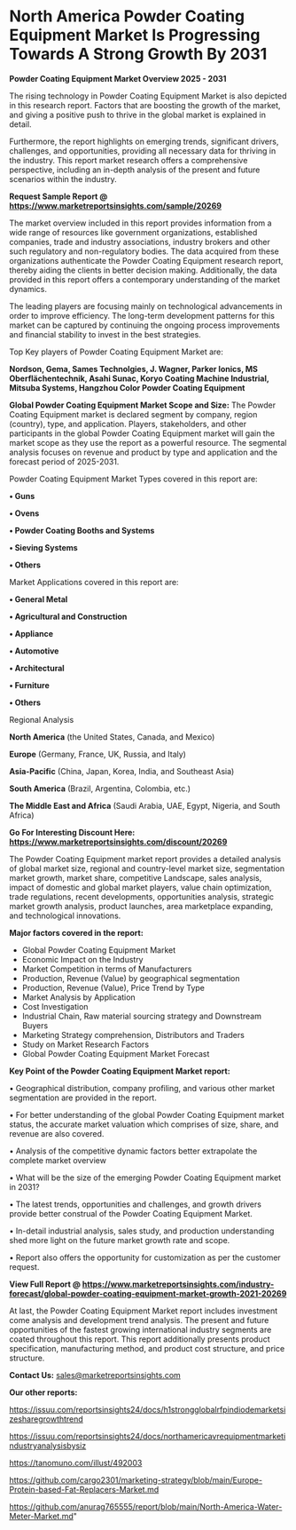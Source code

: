# North America Powder Coating Equipment Market Is Progressing Towards A Strong Growth By 2031

<Strong> Powder Coating Equipment Market Overview 2025 - 2031</strong>

The rising technology in Powder Coating Equipment Market is also depicted in this research report. Factors that are boosting the growth of the market, and giving a positive push to thrive in the global market is explained in detail.

Furthermore, the report highlights on emerging trends, significant drivers, challenges, and opportunities, providing all necessary data for thriving in the industry. This report market research offers a comprehensive perspective, including an in-depth analysis of the present and future scenarios within the industry.

<strong>Request Sample Report @ <a href=https://www.marketreportsinsights.com/sample/20269>https://www.marketreportsinsights.com/sample/20269</a></strong>

The market overview included in this report provides information from a wide range of resources like government organizations, established companies, trade and industry associations, industry brokers and other such regulatory and non-regulatory bodies. The data acquired from these organizations authenticate the Powder Coating Equipment research report, thereby aiding the clients in better decision making. Additionally, the data provided in this report offers a contemporary understanding of the market dynamics.

The leading players are focusing mainly on technological advancements in order to improve efficiency. The long-term development patterns for this market can be captured by continuing the ongoing process improvements and financial stability to invest in the best strategies.

Top Key players of Powder Coating Equipment Market are:

<strong>Nordson, Gema, Sames Technolgies, J. Wagner, Parker Ionics, MS Oberflächentechnik, Asahi Sunac, Koryo Coating Machine Industrial, Mitsuba Systems, Hangzhou Color Powder Coating Equipment</strong>

<strong><b>Global Powder Coating Equipment Market Scope and Size:</b></strong>
The Powder Coating Equipment market is declared segment by company, region (country), type, and application. Players, stakeholders, and other participants in the global Powder Coating Equipment market will gain the market scope as they use the report as a powerful resource. The segmental analysis focuses on revenue and product by type and application and the forecast period of 2025-2031.

Powder Coating Equipment Market Types covered in this report are:

<strong>• Guns

• Ovens

• Powder Coating Booths and Systems

• Sieving Systems

• Others</strong>

Market Applications covered in this report are:

<strong>• General Metal

• Agricultural and Construction

• Appliance

• Automotive

• Architectural

• Furniture

• Others</strong> 

Regional Analysis

<strong>North America</strong> (the United States, Canada, and Mexico)

<strong>Europe</strong> (Germany, France, UK, Russia, and Italy)

<strong>Asia-Pacific</strong> (China, Japan, Korea, India, and Southeast Asia)

<strong>South America</strong> (Brazil, Argentina, Colombia, etc.)

<strong>The Middle East and Africa</strong> (Saudi Arabia, UAE, Egypt, Nigeria, and South Africa)

<strong>Go For Interesting Discount Here: <a href=https://www.marketreportsinsights.com/discount/20269>https://www.marketreportsinsights.com/discount/20269</a></strong>

The Powder Coating Equipment market report provides a detailed analysis of global market size, regional and country-level market size, segmentation market growth, market share, competitive Landscape, sales analysis, impact of domestic and global market players, value chain optimization, trade regulations, recent developments, opportunities analysis, strategic market growth analysis, product launches, area marketplace expanding, and technological innovations.

<strong><b>Major factors covered in the report:</b></strong>
<ul>
  <li>Global Powder Coating Equipment Market </li>
  <li>Economic Impact on the Industry</li>
  <li>Market Competition in terms of Manufacturers</li>
  <li>Production, Revenue (Value) by geographical segmentation</li>
  <li>Production, Revenue (Value), Price Trend by Type</li>
  <li>Market Analysis by Application</li>
  <li>Cost Investigation</li>
  <li>Industrial Chain, Raw material sourcing strategy and Downstream Buyers</li>
  <li>Marketing Strategy comprehension, Distributors and Traders</li>
  <li>Study on Market Research Factors</li>
  <li>Global Powder Coating Equipment Market Forecast</li>
</ul>

<strong><b>Key Point of the Powder Coating Equipment Market report:</b></strong>

• Geographical distribution, company profiling, and various other market segmentation are provided in the report.

• For better understanding of the global Powder Coating Equipment market status, the accurate market valuation which comprises of size, share, and revenue are also covered.

• Analysis of the competitive dynamic factors better extrapolate the complete market overview

• What will be the size of the emerging Powder Coating Equipment market in 2031?

• The latest trends, opportunities and challenges, and growth drivers provide better construal of the Powder Coating Equipment Market.

• In-detail industrial analysis, sales study, and production understanding shed more light on the future market growth rate and scope.

• Report also offers the opportunity for customization as per the customer request.

<strong><b>View Full Report @ <a href=https://www.marketreportsinsights.com/industry-forecast/global-powder-coating-equipment-market-growth-2021-20269>https://www.marketreportsinsights.com/industry-forecast/global-powder-coating-equipment-market-growth-2021-20269</a></b></strong>


At last, the Powder Coating Equipment Market report includes investment come analysis and development trend analysis. The present and future opportunities of the fastest growing international industry segments are coated throughout this report. This report additionally presents product specification, manufacturing method, and product cost structure, and price structure.

<strong>Contact Us:</strong>
sales@marketreportsinsights.com

<strong>Our other reports:</strong>

<a href=https://issuu.com/reportsinsights24/docs/h1strongglobalrfpindiodemarketsizesharegrowthtrend>https://issuu.com/reportsinsights24/docs/h1strongglobalrfpindiodemarketsizesharegrowthtrend</a>

<a href=https://issuu.com/reportsinsights24/docs/northamericavrequipmentmarketindustryanalysisbysiz>https://issuu.com/reportsinsights24/docs/northamericavrequipmentmarketindustryanalysisbysiz</a>

<a href=https://tanomuno.com/illust/492003>https://tanomuno.com/illust/492003</a>

<a href=https://github.com/cargo2301/marketing-strategy/blob/main/Europe-Protein-based-Fat-Replacers-Market.md>https://github.com/cargo2301/marketing-strategy/blob/main/Europe-Protein-based-Fat-Replacers-Market.md</a>

<a href=https://github.com/anurag765555/report/blob/main/North-America-Water-Meter-Market.md>https://github.com/anurag765555/report/blob/main/North-America-Water-Meter-Market.md</a>"
